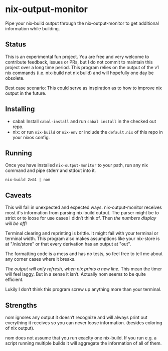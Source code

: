 nix-output-monitor
==================

Pipe your nix-build output through the nix-output-monitor to get additional information while building.

## Status

This is an experimental fun project. You are free and very welcome to contribute feedback, issues or PRs, but I do not commit to maintain this project over a long time period.
This program relies on the output of the v1 nix commands (i.e. nix-build not nix build) and will hopefully one day be obsolete.

Best case scenario: This could serve as inspiration as to how to improve nix output in the future.

## Installing

* cabal: Install `cabal-install` and run `cabal install` in the checked out repo.
* nix: or run `nix-build` or `nix-env` or include the `default.nix` of this repo in your nixos config.

## Running

Once you have installed `nix-output-monitor` to your path, run any nix command and pipe stderr and stdout into it.

```
nix-build 2>&1 | nom
```

## Caveats

This will fail in unexpected and expected ways.
nix-output-monitor receives most it's information from parsing nix-build output. The parser might be to strict or to loose for use cases I didn‘t think of. Then *the numbers display will be off*!

Terminal clearing and reprinting is brittle. It might fail with your terminal or terminal width.
This program also makes assumptions like your nix-store is at "/nix/store" or that every derivation has an output at "out".

The formatting code is a mess and has no tests, so feel free to tell me about any corner cases where it breaks.

*The output will only refresh, when nix prints a new line.* This mean the timer will feel laggy. But in a sense it isn‘t. Actually nom seems to be quite efficient.

Lukily I don‘t think this program screw up anything more than your terminal.

## Strengths

nom ignores any output it doesn‘t recognize and will always print out everything it receives so you can never loose information. (besides coloring of nix output).

nom does not assume that you run exaclty one nix-build. If you run e.g. a script running multiple builds it will aggregate the information of all of them.
